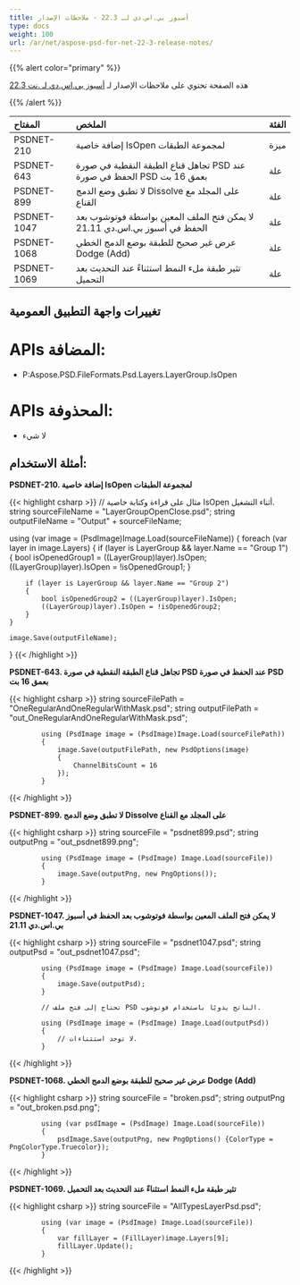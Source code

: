 ```yaml
---
title: أسبوز بي.اس.دي لـ 22.3 - ملاحظات الإصدار
type: docs
weight: 100
url: /ar/net/aspose-psd-for-net-22-3-release-notes/
---
```


{{% alert color="primary" %}}

هذه الصفحة تحتوي على ملاحظات الإصدار لـ [أسبوز بي.اس.دي لـ .نت 22.3](https://www.nuget.org/packages/Aspose.PSD/)

{{% /alert %}}

|**المفتاح**|**الملخص**|**الفئة**|
| :- | :- | :- |
|PSDNET-210|إضافة خاصية IsOpen لمجموعة الطبقات|ميزة|
|PSDNET-643| تجاهل قناع الطبقة النقطية في صورة PSD عند الحفظ في صورة PSD بعمق 16 بت|علة|
|PSDNET-899| لا تطبق وضع الدمج Dissolve على المجلد مع القناع|علة|
|PSDNET-1047| لا يمكن فتح الملف المعين بواسطة فوتوشوب بعد الحفظ في أسبوز بي.اس.دي 21.11|علة|
|PSDNET-1068| عرض غير صحيح للطبقة بوضع الدمج الخطي Dodge (Add)|علة|
|PSDNET-1069| تثير طبقة ملء النمط استثناءً عند التحديث بعد التحميل|علة|


## **تغييرات واجهة التطبيق العمومية**
# **APIs المضافة:**
- P:Aspose.PSD.FileFormats.Psd.Layers.LayerGroup.IsOpen


# **APIs المحذوفة:**
- لا شيء


## **أمثلة الاستخدام:**

**PSDNET-210. إضافة خاصية IsOpen لمجموعة الطبقات**

{{< highlight csharp >}}
// مثال على قراءة وكتابة خاصية IsOpen أثناء التشغيل.
string sourceFileName = "LayerGroupOpenClose.psd";
string outputFileName = "Output" + sourceFileName;

using (var image = (PsdImage)Image.Load(sourceFileName))
{
    foreach (var layer in image.Layers)
    {
        if (layer is LayerGroup && layer.Name == "Group 1")
        {
            bool isOpenedGroup1 = ((LayerGroup)layer).IsOpen;
            ((LayerGroup)layer).IsOpen = !isOpenedGroup1;
        }

        if (layer is LayerGroup && layer.Name == "Group 2")
        {
            bool isOpenedGroup2 = ((LayerGroup)layer).IsOpen;           
            ((LayerGroup)layer).IsOpen = !isOpenedGroup2;
        }
    }

    image.Save(outputFileName);
}
{{< /highlight >}}

**PSDNET-643. تجاهل قناع الطبقة النقطية في صورة PSD عند الحفظ في صورة PSD بعمق 16 بت**

{{< highlight csharp >}}
            string sourceFilePath = "OneRegularAndOneRegularWithMask.psd";
            string outputFilePath = "out_OneRegularAndOneRegularWithMask.psd";

            using (PsdImage image = (PsdImage)Image.Load(sourceFilePath))
            {
                image.Save(outputFilePath, new PsdOptions(image)
                {
                    ChannelBitsCount = 16
                });
            }
{{< /highlight >}}

**PSDNET-899. لا تطبق وضع الدمج Dissolve على المجلد مع القناع**

{{< highlight csharp >}}
            string sourceFile = "psdnet899.psd";
            string outputPng = "out_psdnet899.png";

            using (PsdImage image = (PsdImage) Image.Load(sourceFile))
            {
                image.Save(outputPng, new PngOptions());
            }
{{< /highlight >}}

**PSDNET-1047. لا يمكن فتح الملف المعين بواسطة فوتوشوب بعد الحفظ في أسبوز بي.اس.دي 21.11**

{{< highlight csharp >}}
            string sourceFile = "psdnet1047.psd";
            string outputPsd = "out_psdnet1047.psd";

            using (PsdImage image = (PsdImage) Image.Load(sourceFile))
            {
                image.Save(outputPsd);
            }

            // تحتاج إلى فتح ملف PSD الناتج يدويًا باستخدام فوتوشوب.

            using (PsdImage image = (PsdImage) Image.Load(outputPsd))
            {
                // لا توجد استثناءات.
            }
{{< /highlight >}}

**PSDNET-1068. عرض غير صحيح للطبقة بوضع الدمج الخطي Dodge (Add)**

{{< highlight csharp >}}
            string sourceFile = "broken.psd";
            string outputPng = "out_broken.psd.png";

            using (var psdImage = (PsdImage) Image.Load(sourceFile))
            {
                psdImage.Save(outputPng, new PngOptions() {ColorType = PngColorType.Truecolor});
            }
{{< /highlight >}}

**PSDNET-1069. تثير طبقة ملء النمط استثناءً عند التحديث بعد التحميل**

{{< highlight csharp >}}
            string sourceFile = "AllTypesLayerPsd.psd";

            using (var image = (PsdImage) Image.Load(sourceFile))
            {
                var fillLayer = (FillLayer)image.Layers[9];
                fillLayer.Update();
            }
{{< /highlight >}}
